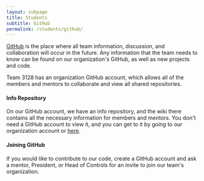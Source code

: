 ```yaml
---
layout: subpage
title: Students
subtitle: GitHub
permalink: /students/github/
---
```


[GitHub](http://github.com) is the place where all team information, discussion, and collaboration will occur in the future. Any information that the team needs to know can be found on our organization's GitHub, as well as new projects and code.

Team 3128 has an organization GitHub account, which allows all of the members and mentors to collaborate and view all shared repositories.

#### Info Repository
On our GitHub account, we have an info repository, and the wiki there contains all the necessary information for members and mentors. You don't need a GitHub account to view it, and you can get to it by going to our organization account or [here](https://github.com/Team3128/info/wiki).

#### Joining GitHub
If you would like to contribute to our code, create a GitHub account and ask a mentor, President, or Head of Controls for an invite to join our team's organization.
